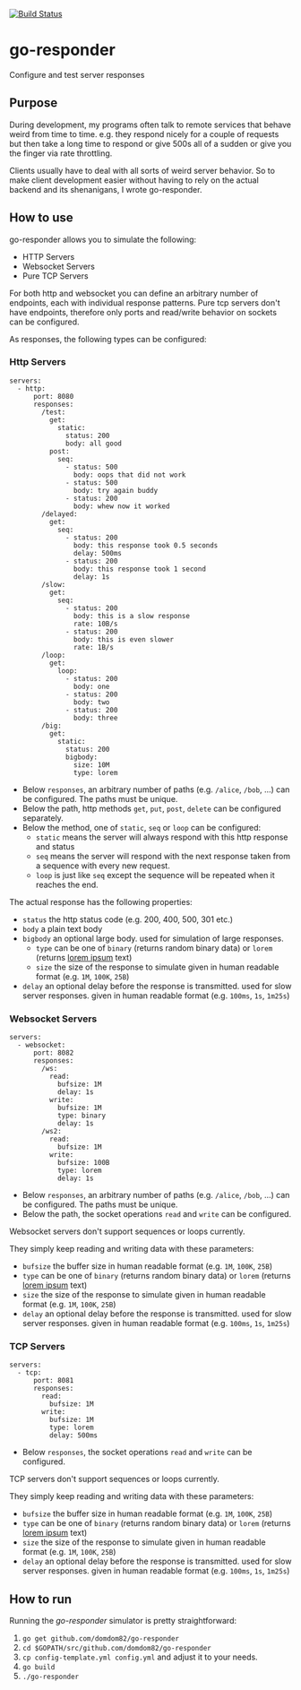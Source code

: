 [![Build Status](https://travis-ci.org/domdom82/go-responder.svg?branch=master)](https://travis-ci.org/domdom82/go-responder)

# go-responder
Configure and test server responses


## Purpose
During development, my programs often talk to remote services that behave weird from time to time. e.g. they respond
nicely for a couple of requests but then take a long time to respond or give 500s all of a sudden or give you the finger
via rate throttling.

Clients usually have to deal with all sorts of weird server behavior. So to make client development easier without having
to rely on the actual backend and its shenanigans, I wrote go-responder.

## How to use
go-responder allows you to simulate the following:
    
- HTTP Servers
- Websocket Servers
- Pure TCP Servers
    
For both http and websocket you can define an arbitrary number of endpoints, each with individual response patterns.
Pure tcp servers don't have endpoints, therefore only ports and read/write behavior on sockets can be configured.

As responses, the following types can be configured:

### Http Servers

```
servers:
  - http:
      port: 8080
      responses:
        /test:
          get:
            static:
              status: 200
              body: all good
          post:
            seq:
              - status: 500
                body: oops that did not work
              - status: 500
                body: try again buddy
              - status: 200
                body: whew now it worked
        /delayed:
          get:
            seq:
              - status: 200
                body: this response took 0.5 seconds
                delay: 500ms
              - status: 200
                body: this response took 1 second
                delay: 1s
        /slow:
          get:
            seq:
              - status: 200
                body: this is a slow response
                rate: 10B/s
              - status: 200
                body: this is even slower
                rate: 1B/s
        /loop:
          get:
            loop:
              - status: 200
                body: one
              - status: 200
                body: two
              - status: 200
                body: three
        /big:
          get:
            static:
              status: 200
              bigbody:
                size: 10M
                type: lorem
```

- Below `responses`, an arbitrary number of paths (e.g. `/alice`, `/bob`, ...) can be configured. The paths must be unique.
- Below the path, http methods `get`, `put`, `post`, `delete` can be configured separately.
- Below the method, one of `static`, `seq` or `loop` can be configured:
    - `static` means the server will always respond with this http response and status
    - `seq` means the server will respond with the next response taken from a sequence with every new request.
    - `loop` is just like `seq` except the sequence will be repeated when it reaches the end.

The actual response has the following properties:

- `status`  the http status code (e.g. 200, 400, 500, 301 etc.)
- `body`  a plain text body
- `bigbody`  an optional large body. used for simulation of large responses.
    - `type` can be one of `binary` (returns random binary data) or `lorem` (returns [lorem ipsum](https://en.wikipedia.org/wiki/Lorem_ipsum) text) 
    - `size` the size of the response to simulate given in human readable format (e.g. `1M`, `100K`, `25B`)
- `delay` an optional delay before the response is transmitted. used for slow server responses. 
          given in human readable format (e.g. `100ms`, `1s`, `1m25s`)
          
### Websocket Servers

```
servers:
  - websocket:
      port: 8082
      responses:
        /ws:
          read:
            bufsize: 1M
            delay: 1s
          write:
            bufsize: 1M
            type: binary
            delay: 1s
        /ws2:
          read:
            bufsize: 1M
          write:
            bufsize: 100B
            type: lorem
            delay: 1s
```

- Below `responses`, an arbitrary number of paths (e.g. `/alice`, `/bob`, ...) can be configured. The paths must be unique.
- Below the path, the socket operations `read` and `write` can be configured.

Websocket servers don't support sequences or loops currently. 

They simply keep reading and writing data with these parameters:

- `bufsize` the buffer size in human readable format (e.g. `1M`, `100K`, `25B`)
- `type` can be one of `binary` (returns random binary data) or `lorem` (returns [lorem ipsum](https://en.wikipedia.org/wiki/Lorem_ipsum) text) 
- `size` the size of the response to simulate given in human readable format (e.g. `1M`, `100K`, `25B`)
- `delay` an optional delay before the response is transmitted. used for slow server responses. 
          given in human readable format (e.g. `100ms`, `1s`, `1m25s`)


### TCP Servers

```
servers:
  - tcp:
      port: 8081
      responses:
        read:
          bufsize: 1M
        write:
          bufsize: 1M
          type: lorem
          delay: 500ms
```

- Below `responses`, the socket operations `read` and `write` can be configured.

TCP servers don't support sequences or loops currently. 

They simply keep reading and writing data with these parameters:

- `bufsize` the buffer size in human readable format (e.g. `1M`, `100K`, `25B`)
- `type` can be one of `binary` (returns random binary data) or `lorem` (returns [lorem ipsum](https://en.wikipedia.org/wiki/Lorem_ipsum) text) 
- `size` the size of the response to simulate given in human readable format (e.g. `1M`, `100K`, `25B`)
- `delay` an optional delay before the response is transmitted. used for slow server responses. 
          given in human readable format (e.g. `100ms`, `1s`, `1m25s`)
          
          
## How to run
Running the *go-responder* simulator is pretty straightforward:

1. `go get github.com/domdom82/go-responder`
1. `cd $GOPATH/src/github.com/domdom82/go-responder`
1. `cp config-template.yml config.yml` and adjust it to your needs.
1. `go build` 
1. `./go-responder` 
